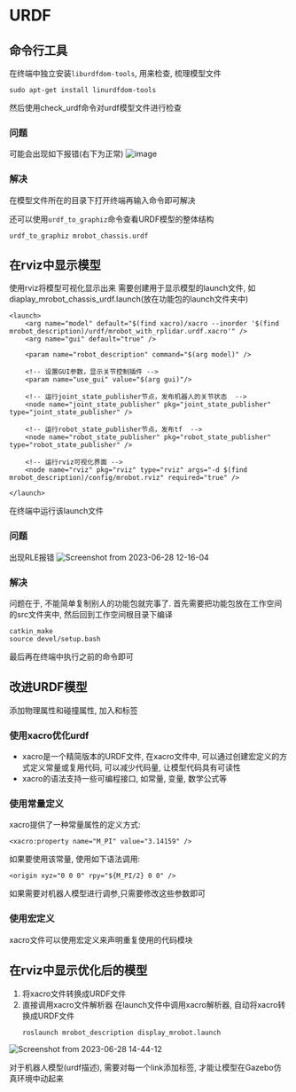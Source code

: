 # URDF
## 命令行工具
在终端中独立安装`liburdfdom-tools`, 用来检查, 梳理模型文件
```
sudo apt-get install linurdfdom-tools
```
然后使用check_urdf命令对urdf模型文件进行检查

### 问题  
可能会出现如下报错(右下为正常)
![image](https://github.com/Travis-alt/UAV/assets/102942951/f53e05fb-aac5-4cbe-8758-b436355bb0be)
### 解决  
在模型文件所在的目录下打开终端再输入命令即可解决  

还可以使用`urdf_to_graphiz`命令查看URDF模型的整体结构
```
urdf_to_graphiz mrobot_chassis.urdf
```
## 在rviz中显示模型
使用rviz将模型可视化显示出来
需要创建用于显示模型的launch文件, 如diaplay_mrobot_chassis_urdf.launch(放在功能包的launch文件夹中)
```launch
<launch>
	<arg name="model" default="$(find xacro)/xacro --inorder '$(find mrobot_description)/urdf/mrobot_with_rplidar.urdf.xacro'" />
	<arg name="gui" default="true" />

	<param name="robot_description" command="$(arg model)" />

    <!-- 设置GUI参数，显示关节控制插件 -->
	<param name="use_gui" value="$(arg gui)"/>

    <!-- 运行joint_state_publisher节点，发布机器人的关节状态  -->
	<node name="joint_state_publisher" pkg="joint_state_publisher" type="joint_state_publisher" />

	<!-- 运行robot_state_publisher节点，发布tf  -->
	<node name="robot_state_publisher" pkg="robot_state_publisher" type="robot_state_publisher" />

    <!-- 运行rviz可视化界面 -->
	<node name="rviz" pkg="rviz" type="rviz" args="-d $(find mrobot_description)/config/mrobot.rviz" required="true" />

</launch>
```
在终端中运行该launch文件
### 问题
出现RLE报错
![Screenshot from 2023-06-28 12-16-04](https://github.com/Travis-alt/UAV/assets/102942951/a4f6453a-f522-454a-8018-c2197ac0f5b4)
### 解决
问题在于, 不能简单复制别人的功能包就完事了. 
首先需要把功能包放在工作空间的src文件夹中, 然后回到工作空间根目录下编译
```
catkin_make
source devel/setup.bash
```
最后再在终端中执行之前的命令即可

## 改进URDF模型

添加物理属性和碰撞属性, 加入<inertia>和<collision>标签
### 使用xacro优化urdf
- xacro是一个精简版本的URDF文件, 在xacro文件中, 可以通过创建宏定义的方式定义常量或复用代码, 可以减少代码量, 让模型代码具有可读性
- xacro的语法支持一些可编程接口, 如常量, 变量, 数学公式等

### 使用常量定义
xacro提供了一种常量属性的定义方式:
```xacro
<xacro:property name="M_PI" value="3.14159" />
```
如果要使用该常量, 使用如下语法调用:
```xacro
<origin xyz="0 0 0" rpy="${M_PI/2} 0 0" />
```
如果需要对机器人模型进行调参,只需要修改这些参数即可
### 使用宏定义
xacro文件可以使用宏定义来声明重复使用的代码模块

## 在rviz中显示优化后的模型
1. 将xacro文件转换成URDF文件
2. 直接调用xacro文件解析器
   在launch文件中调用xacro解析器, 自动将xacro转换成URDF文件
   ```
   roslaunch mrobot_description display_mrobot.launch
   ```
![Screenshot from 2023-06-28 14-44-12](https://github.com/Travis-alt/UAV/assets/102942951/eb3bcdfb-995a-45ed-89be-8a66d1d923d2)




















对于机器人模型(urdf描述), 需要对每一个link添加<gazebo>标签, 才能让模型在Gazebo仿真环境中动起来
